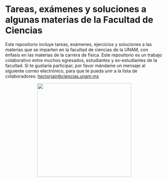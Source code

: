 # Tareas, exámenes y soluciones a algunas materias de la Facultad de Ciencias
Este repositorio incluye tareas, exámenes, ejercicios y soluciones a las materias que se imparten en la facultad de ciencias de la UNAM, con énfasis en las materias de la carrera de física. Este repositorio es un trabajo colaborativo entre muchos egresados, estudiantes y ex-estudiantes de la facultad. Si te gustaría participar, por favor mándame un mensaje al siguiente correo electrónico, para que te pueda unir a la lista de colaboradores: hectorjair@ciencias.unam.mx 

<p align="center">
  <img src="imagenes/logo.png" width="300px" height="300px"/>
</p>
